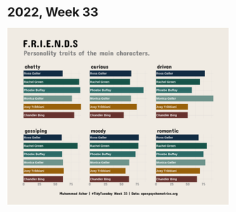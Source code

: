 # 2022, Week 33

![💰 Friends Personlaties](https://github.com/imagineazhar/TidyTuesday/blob/main/2022/Week_33/week_33.png)
